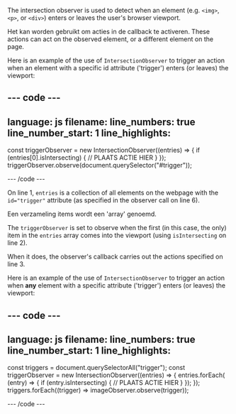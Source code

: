 The intersection observer is used to detect when an element (e.g. `<img>`, `<p>`, or `<div>`) enters or leaves the user's browser viewport.

Het kan worden gebruikt om acties in de callback te activeren. These actions can act on the observed element, or a different element on the page.

Here is an example of the use of `IntersectionObserver` to trigger an action when an element with a specific id attribute ('trigger') enters (or leaves) the viewport:

## --- code ---

language: js
filename:
line_numbers: true
line_number_start: 1
line_highlights:
-----------------------------------------------------

const triggerObserver = new IntersectionObserver((entries) => {
if (entries[0].isIntersecting) {
// PLAATS ACTIE HIER
}
});
triggerObserver.observe(document.querySelector("#trigger"));

\--- /code ---

On line 1, `entries` is a collection of all elements on the webpage with the `id="trigger"` attribute (as specified in the observer call on line 6).

Een verzameling items wordt een 'array' genoemd.

The `triggerObserver` is set to observe when the first (in this case, the only) item in the `entries` array comes into the viewport (using `isIntersecting` on line 2).

When it does, the observer's callback carries out the actions specified on line 3.

Here is an example of the use of `IntersectionObserver` to trigger an action when **any** element with a specific attribute ('trigger') enters (or leaves) the viewport:

## --- code ---

language: js
filename:
line_numbers: true
line_number_start: 1
line_highlights:
-----------------------------------------------------

const triggers = document.querySelectorAll("trigger");
const triggerObserver = new IntersectionObserver((entries) => {
entries.forEach(
(entry) => {
if (entry.isIntersecting) {
// PLAATS ACTIE HIER
}
});
});
triggers.forEach((trigger) => imageObserver.observe(trigger));

\--- /code ---
